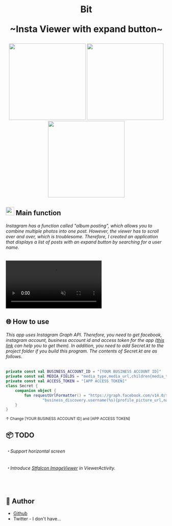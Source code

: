 <h1 align="center">Bit <p font size="14sp">~Insta Viewer with expand button~</p></h1>
<p align="center">
<img src="https://user-images.githubusercontent.com/102008212/186944151-44daae4d-4f45-4ede-8455-642f13c6ecdc.png" width="240dp" />
<img src="https://user-images.githubusercontent.com/102008212/186944143-f009bbc1-8ffe-457c-931b-d80cc62d6858.png" width="240dp" />
<img src="https://user-images.githubusercontent.com/102008212/186945589-b573a469-54c7-434f-ab42-3f5829be841c.png" width="240dp" />
</p>

##   <img src="https://user-images.githubusercontent.com/102008212/180079714-0d0af206-38c5-4f0a-a91b-32e1396f9f2a.png" width="26px;" /> Main function

<h6>Instagram has a function called "album posting", which allows you to combine multiple photos into one post. However, the viewer has to scroll over and over, which is troublesome. Therefore, I created an application that displays a list of posts with an expand button by searching for a user name.</h6>
<video controls src="https://user-images.githubusercontent.com/102008212/186937886-35415add-9ae2-4093-9a60-1164450af71b.mp4" muted="false"></video>

 
## 🌐 How to use

<h6>This app uses Instagram Graph API. Therefore, you need to get facebook, instagram account, business account id and access token for the app (<a href="https://blog.dtn.jp/2022/02/02/instagram-graph-api-ver12/">this link</a> can help you to get them). In addition, you need to add Secret.kt to the project folder if you build this program. The contents of Secret.kt are as follows.</h6>

```kotlin
private const val BUSINESS_ACCOUNT_ID = "[YOUR BUSINESS ACCOUNT ID]"
private const val MEDIA_FIELDS = "media_type,media_url,children{media_type,media_url}"
private const val ACCESS_TOKEN = "[APP ACCESS TOKEN]"
class Secret {
    companion object {
        fun requestUrlFormatter() = "https://graph.facebook.com/v14.0/${BUSINESS_ACCOUNT_ID}?fields=" +
                "business_discovery.username(%s){profile_picture_url,name,media%s{${MEDIA_FIELDS}}}&access_token=${ACCESS_TOKEN}"
    }
}
```
<sub>↑ Change [YOUR BUSINESS ACCOUNT ID] and [APP ACCESS TOKEN]</sub>


## 📦 TODO

<h6>・Support horizontal screen</h6>
<h6>・Introduce <a href="https://github.com/stfalcon-studio/StfalconImageViewer">Stfalcon ImageViewer</a> in ViewerActivity.</h6>
　

## 👀 Author

- [Github](https://github.com/norram0123)
- Twitter - I don't have...
